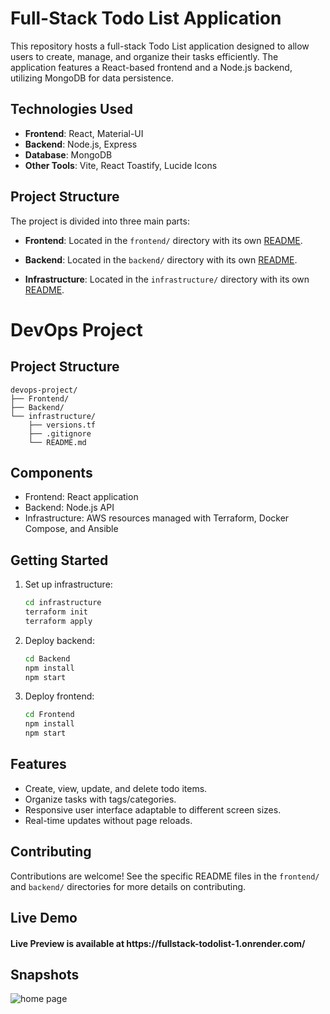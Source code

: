 

# Full-Stack Todo List Application

This repository hosts a full-stack Todo List application designed to allow users to create, manage, and organize their tasks efficiently. The application features a React-based frontend and a Node.js backend, utilizing MongoDB for data persistence.

## Technologies Used

- **Frontend**: React, Material-UI
- **Backend**: Node.js, Express
- **Database**: MongoDB
- **Other Tools**: Vite, React Toastify, Lucide Icons

## Project Structure

The project is divided into three main parts:
- **Frontend**: Located in the `frontend/` directory with its own [README](frontend/README.md).
- **Backend**: Located in the `backend/` directory with its own [README](backend/README.md).

- **Infrastructure**: Located in the `infrastructure/` directory with its own [README](infrastructure/README.md).

# DevOps Project

## Project Structure
```
devops-project/
├── Frontend/
├── Backend/
└── infrastructure/
    ├── versions.tf
    ├── .gitignore
    └── README.md
```

## Components
- Frontend: React application
- Backend: Node.js API
- Infrastructure: AWS resources managed with Terraform, Docker Compose, and Ansible

## Getting Started
1. Set up infrastructure:
   ```bash
   cd infrastructure
   terraform init
   terraform apply
   ```

2. Deploy backend:
   ```bash
   cd Backend
   npm install
   npm start
   ```

3. Deploy frontend:
   ```bash
   cd Frontend
   npm install
   npm start
   ```

## Features

- Create, view, update, and delete todo items.
- Organize tasks with tags/categories.
- Responsive user interface adaptable to different screen sizes.
- Real-time updates without page reloads.

## Contributing

Contributions are welcome! See the specific README files in the `frontend/` and `backend/` directories for more details on contributing.

## Live Demo

<h4 align="left">Live Preview is available at https://fullstack-todolist-1.onrender.com/</h4>

## Snapshots

<img src="./Frontend/src/assets/home-snapshot.png" alt="home page"/>
